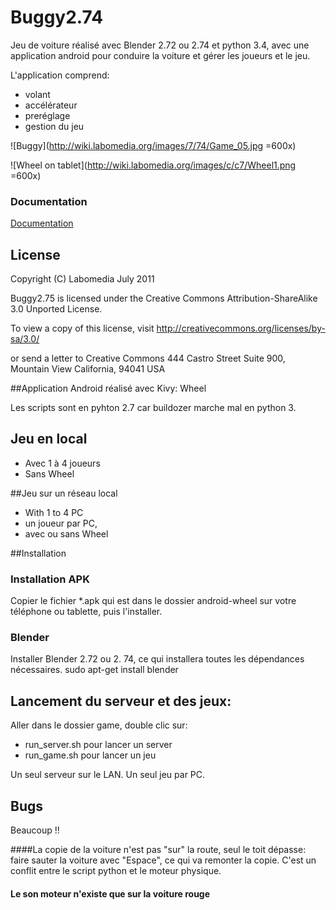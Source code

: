 # Buggy2.74

Jeu de voiture réalisé avec Blender 2.72 ou 2.74 et python 3.4,
avec une application android pour conduire la voiture et gérer les joueurs et le jeu.

L'application comprend:

- volant
- accélérateur
- preréglage
- gestion du jeu

![Buggy](http://wiki.labomedia.org/images/7/74/Game_05.jpg =600x)

![Wheel on tablet](http://wiki.labomedia.org/images/c/c7/Wheel1.png =600x)

### Documentation

[Documentation](http://wiki.labomedia.org/index.php/Blender:Buggy_:_Le_jeu_Les_fonctionnalit%C3%A9s)

## License

Copyright (C) Labomedia July 2011

Buggy2.75 is licensed under the
    Creative Commons Attribution-ShareAlike 3.0 Unported License.

To view a copy of this license, visit
    http://creativecommons.org/licenses/by-sa/3.0/

or send a letter to
    Creative Commons
    444 Castro Street
    Suite 900, Mountain View
    California, 94041
    USA

##Application Android  réalisé avec Kivy: Wheel

Les scripts sont en pyhton 2.7 car buildozer marche mal en python 3.

## Jeu en local

- Avec 1 à 4 joueurs
- Sans Wheel

##Jeu sur un réseau local

- With 1 to 4 PC
- un joueur par PC,
- avec ou sans Wheel

##Installation
### Installation APK
Copier le fichier *.apk qui est dans le dossier android-wheel
sur votre téléphone ou tablette, puis l'installer.

### Blender
Installer Blender 2.72 ou 2. 74, ce qui installera toutes les dépendances nécessaires.
 sudo apt-get install blender

## Lancement du serveur et des jeux:
Aller dans le dossier game, double clic sur:
- run_server.sh pour lancer un server
- run_game.sh pour lancer un jeu

Un seul serveur sur le LAN. Un seul jeu par PC.

## Bugs
Beaucoup !!

####La copie de la voiture n'est pas "sur" la route, seul le toit dépasse:
faire sauter la voiture avec "Espace", ce qui va remonter la copie.
C'est un conflit entre le script python et le moteur physique.

#### Le son moteur n'existe que sur la voiture rouge
